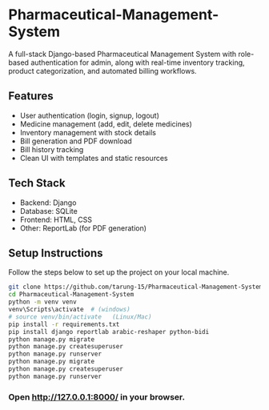 # Pharmaceutical-Management-System
A full-stack Django-based Pharmaceutical Management System with role-based authentication for admin, along with real-time inventory tracking, product categorization, and automated billing workflows.

## Features
- User authentication (login, signup, logout)
- Medicine management (add, edit, delete medicines)
- Inventory management with stock details
- Bill generation and PDF download
- Bill history tracking
- Clean UI with templates and static resources

## Tech Stack
- Backend: Django 
- Database: SQLite 
- Frontend: HTML, CSS 
- Other: ReportLab (for PDF generation)

## Setup Instructions

Follow the steps below to set up the project on your local machine.

```bash
git clone https://github.com/tarung-15/Pharmaceutical-Management-System.git
cd Pharmaceutical-Management-System
python -m venv venv
venv\Scripts\activate  # (windows)
# source venv/bin/activate   (Linux/Mac)
pip install -r requirements.txt
pip install django reportlab arabic-reshaper python-bidi
python manage.py migrate
python manage.py createsuperuser
python manage.py runserver
python manage.py migrate
python manage.py createsuperuser
python manage.py runserver
```
### Open http://127.0.0.1:8000/ in your browser.

